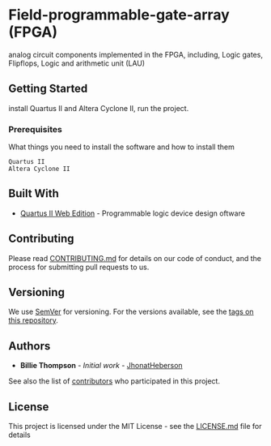 # Field-programmable-gate-array (FPGA)

analog circuit components implemented in the FPGA, including, Logic gates, Flipflops, Logic and arithmetic unit (LAU)

## Getting Started

install Quartus II and Altera Cyclone II, run the project. 

### Prerequisites

What things you need to install the software and how to install them

```
Quartus II
Altera Cyclone II
```

## Built With

* [Quartus II Web Edition](https://www.intel.com/content/www/us/en/programmable/downloads/software/quartus-ii-we/121.html) - Programmable logic device design oftware



## Contributing

Please read [CONTRIBUTING.md](https://github.com/jhonatheberson/Field-programmable-gate-array/blob/master/CONTRIBUTING.md) for details on our code of conduct, and the process for submitting pull requests to us.

## Versioning

We use [SemVer](http://semver.org/) for versioning. For the versions available, see the [tags on this repository](https://github.com/jhonatheberson/Field-programmable-gate-array/tags). 

## Authors

* **Billie Thompson** - *Initial work* - [JhonatHeberson](https://github.com/jhonatheberson/)

See also the list of [contributors](https://github.com/jhonatheberson/Field-programmable-gate-array/contributors) who participated in this project.

## License

This project is licensed under the MIT License - see the [LICENSE.md](https://github.com/jhonatheberson/Field-programmable-gate-array/blob/master/LICENSE) file for details
